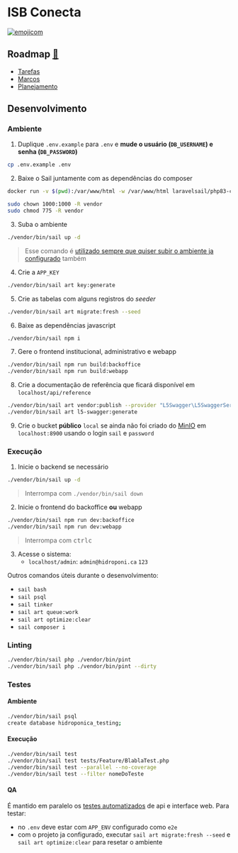 # ISB Conecta

[![emojicom](https://img.shields.io/badge/emojicom-%F0%9F%90%9B%20%F0%9F%86%95%20%F0%9F%92%AF%20%F0%9F%91%AE%20%F0%9F%86%98%20%F0%9F%92%A4-%23fff)](http://neni.dev/emojicom)

## <a name="roadmap"></a>Roadmap [:pushpin:](#roadmap)

- [Tarefas](https://github.com/nenitf/isb-conecta/issues)
- [Marcos](https://github.com/nenitf/isb-conecta/milestones)
- [Planejamento](https://github.com/users/nenitf/projects/4)

## Desenvolvimento

### Ambiente

1. Duplique `.env.example` para `.env` e **mude o usuário (`DB_USERNAME`) e senha (`DB_PASSWORD`)**

```sh
cp .env.example .env
```

2. Baixe o Sail juntamente com as dependências do composer
```sh
docker run -v $(pwd):/var/www/html -w /var/www/html laravelsail/php83-composer:latest sh -c "composer config --global && composer install --ignore-platform-reqs"
```

```sh
sudo chown 1000:1000 -R vendor
sudo chmod 775 -R vendor
```

3. Suba o ambiente
```sh
./vendor/bin/sail up -d
```

> Esse comando é <a href="#Execução">utilizado sempre que quiser subir o ambiente ja configurado</a> também

4. Crie a `APP_KEY`
```sh
./vendor/bin/sail art key:generate
```

5. Crie as tabelas com alguns registros do *seeder*
```sh
./vendor/bin/sail art migrate:fresh --seed
```

6. Baixe as dependências javascript
```sh
./vendor/bin/sail npm i
```

7. Gere o frontend institucional, administrativo e webapp
```sh
./vendor/bin/sail npm run build:backoffice
./vendor/bin/sail npm run build:webapp
```

8. Crie a documentação de referência que ficará disponível em `localhost/api/reference`
```sh
./vendor/bin/sail art vendor:publish --provider "L5Swagger\L5SwaggerServiceProvider"
./vendor/bin/sail art l5-swagger:generate
```

9. Crie o bucket **público** `local` se ainda não foi criado do [MinIO](https://min.io/) em `localhost:8900` usando o login `sail` e `password`

### Execução

1. Inicie o backend se necessário
```sh
./vendor/bin/sail up -d
```

> Interrompa com `./vendor/bin/sail down`

2. Inicie o frontend do backoffice **ou** webapp
```sh
./vendor/bin/sail npm run dev:backoffice
./vendor/bin/sail npm run dev:webapp
```

> Interrompa com <kbd>ctrl</kbd><kbd>c</kbd>

3. Acesse o sistema:
    - `localhost/admin`: `admin@hidroponi.ca` `123`

Outros comandos úteis durante o desenvolvimento:

- `sail bash`
- `sail psql`
- `sail tinker`
- `sail art queue:work`
- `sail art optimize:clear`
- `sail composer i`

### Linting

```sh
./vendor/bin/sail php ./vendor/bin/pint
./vendor/bin/sail php ./vendor/bin/pint --dirty
```

### Testes

#### Ambiente

```sh
./vendor/bin/sail psql
create database hidroponica_testing;
```

#### Execução

```sh
./vendor/bin/sail test
./vendor/bin/sail test tests/Feature/BlablaTest.php
./vendor/bin/sail test --parallel --no-coverage
./vendor/bin/sail test --filter nomeDoTeste
```

#### QA

É mantido em paralelo os [testes automatizados](http://github.com/nenitf/hidroponiqa) de api e interface web. Para testar:
- no `.env` deve estar com `APP_ENV` configurado como `e2e`
- com o projeto ja configurado, executar `sail art migrate:fresh --seed` e `sail art optimize:clear` para resetar o ambiente
